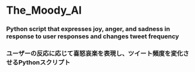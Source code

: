 # The_Moody_AI
### Python script that expresses joy, anger, and sadness in response to user responses and changes tweet frequency

### ユーザーの反応に応じて喜怒哀楽を表現し、ツイート頻度を変化させるPythonスクリプト
